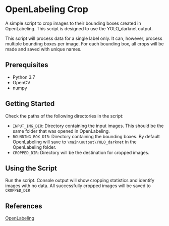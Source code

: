 # OpenLabeling Crop
A simple script to crop images to their bounding boxes created in OpenLabeling.
This script is designed to use the YOLO_darknet output.

This script will process data for a single label only. It can, however, process multiple bounding boxes per image. For each bounding box, all crops will be made and saved with unique names.

## Prerequisites
* Python 3.7
* OpenCV
* numpy

## Getting Started
Check the paths of the following directories in the script:
* `INPUT_IMG_DIR`: Directory containing the input images. This should be the same folder that was opened in OpenLabeling.
* `BOUNDING_BOX_DIR`: Directory containing the bounding boxes. By default OpenLabeling will save to `\main\output\YOLO_darknet` in the OpenLabeling folder.
* `CROPPED_DIR`: Directory will be the destination for cropped images.

## Using the Script
Run the script.
Console output will show cropping statistics and identify images with no data.
All successfully cropped images will be saved to `CROPPED_DIR`

## References
[OpenLabeling](https://awesomeopensource.com/project/Cartucho/OpenLabeling)
